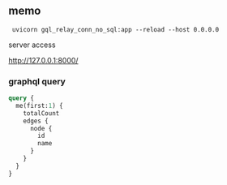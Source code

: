 


## memo

```
 uvicorn gql_relay_conn_no_sql:app --reload --host 0.0.0.0
```

server access

http://127.0.0.1:8000/


### graphql query

```graphql
query {
  me(first:1) {
    totalCount
    edges {
      node {
        id
        name
      }
    }
  }
}
```